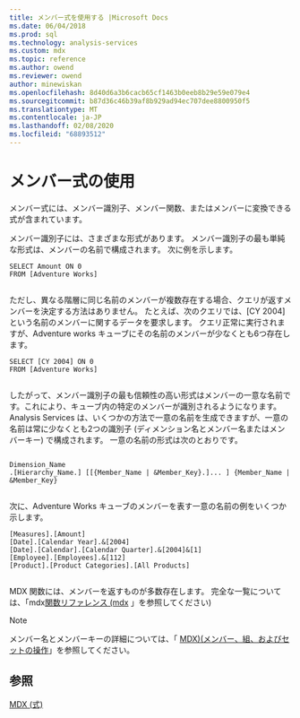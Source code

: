 ```yaml
---
title: メンバー式を使用する |Microsoft Docs
ms.date: 06/04/2018
ms.prod: sql
ms.technology: analysis-services
ms.custom: mdx
ms.topic: reference
ms.author: owend
ms.reviewer: owend
author: minewiskan
ms.openlocfilehash: 8d40d6a3b6cacb65cf1463b0eeb8b29e59e079e4
ms.sourcegitcommit: b87d36c46b39af8b929ad94ec707dee8800950f5
ms.translationtype: MT
ms.contentlocale: ja-JP
ms.lasthandoff: 02/08/2020
ms.locfileid: "68893512"
---
```

# <a name="using-member-expressions"></a>メンバー式の使用


  メンバー式には、メンバー識別子、メンバー関数、またはメンバーに変換できる式が含まれています。  
  
 メンバー識別子には、さまざまな形式があります。 メンバー識別子の最も単純な形式は、メンバーの名前で構成されます。 次に例を示します。  
  
```  
SELECT Amount ON 0  
FROM [Adventure Works]  
  
```  
  
 ただし、異なる階層に同じ名前のメンバーが複数存在する場合、クエリが返すメンバーを決定する方法はありません。 たとえば、次のクエリでは、[CY 2004] という名前のメンバーに関するデータを要求します。 クエリ正常に実行されますが、Adventure works キューブにその名前のメンバーが少なくとも6つ存在します。  
  
```  
SELECT [CY 2004] ON 0  
FROM [Adventure Works]  
  
```  
  
 したがって、メンバー識別子の最も信頼性の高い形式はメンバーの一意な名前です。これにより、キューブ内の特定のメンバーが識別されるようになります。 Analysis Services は、いくつかの方法で一意の名前を生成できますが、一意の名前は常に少なくとも2つの識別子 (ディメンション名とメンバー名またはメンバーキー) で構成されます。 一意の名前の形式は次のとおりです。  
  
```  
  
Dimension_Name  
.[Hierarchy_Name.] [[{Member_Name | &Member_Key}.]... ] {Member_Name | &Member_Key}  
  
```  
  
 次に、Adventure Works キューブのメンバーを表す一意の名前の例をいくつか示します。  
  
```  
[Measures].[Amount]  
[Date].[Calendar Year].&[2004]  
[Date].[Calendar].[Calendar Quarter].&[2004]&[1]  
[Employee].[Employees].&[112]  
[Product].[Product Categories].[All Products]  
  
```  
  
 MDX 関数には、メンバーを返すものが多数存在します。 完全な一覧については、「mdx[関数リファレンス &#40;mdx](../mdx/mdx-function-reference-mdx.md) 」を参照してください&#41;  
  
> [!NOTE]  
>  メンバー名とメンバーキーの詳細については、「 [MDX&#41;&#40;メンバー、組、およびセットの操作](https://docs.microsoft.com/analysis-services/multidimensional-models/mdx/working-with-members-tuples-and-sets-mdx)」を参照してください。  
  
## <a name="see-also"></a>参照  
 [MDX &#40;式&#41;](../mdx/expressions-mdx.md)  
  
  
